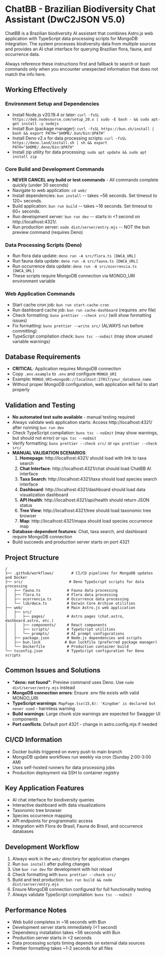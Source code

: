 # ChatBB - Brazilian Biodiversity Chat Assistant (DwC2JSON V5.0)

ChatBB is a Brazilian biodiversity AI assistant that combines Astro.js web application with TypeScript data processing scripts for MongoDB integration. The system processes biodiversity data from multiple sources and provides an AI chat interface for querying Brazilian flora, fauna, and occurrence data.

Always reference these instructions first and fallback to search or bash commands only when you encounter unexpected information that does not match the info here.

## Working Effectively

### Environment Setup and Dependencies

- Install Node.js v20.19.4 or later: `curl -fsSL https://deb.nodesource.com/setup_20.x | sudo -E bash - && sudo apt-get install -y nodejs`
- Install Bun (package manager): `curl -fsSL https://bun.sh/install | bash && export PATH="$HOME/.bun/bin:$PATH"`
- Install Deno v2.x for data processing scripts: `curl -fsSL https://deno.land/install.sh | sh && export PATH="$HOME/.deno/bin:$PATH"`
- Install zip utility for data processing: `sudo apt update && sudo apt install zip`

### Core Build and Development Commands

- **NEVER CANCEL any build or test commands** - All commands complete quickly (under 30 seconds)
- Navigate to web application: `cd web/`
- Install dependencies: `bun install` -- takes ~56 seconds. Set timeout to 120+ seconds.
- Build application: `bun run build` -- takes ~16 seconds. Set timeout to 60+ seconds.
- Run development server: `bun run dev` -- starts in <1 second on http://localhost:4321/.
- Run production server: `node dist/server/entry.mjs` -- NOT the bun preview command (requires Deno)

### Data Processing Scripts (Deno)

- Run flora data update: `deno run -A src/flora.ts [DWCA_URL]`
- Run fauna data update: `deno run -A src/fauna.ts [DWCA_URL]`
- Run occurrence data update: `deno run -A src/ocorrencia.ts [DWCA_URL]`
- These scripts require MongoDB connection via MONGO_URI environment variable

### Web Application Commands

- Start cache cron job: `bun run start-cache-cron`
- Run dashboard cache job: `bun run cache-dashboard` (requires .env file)
- Check formatting: `bunx prettier --check src/` (will show formatting issues)
- Fix formatting: `bunx prettier --write src/` (ALWAYS run before committing)
- TypeScript compilation check: `bunx tsc --noEmit` (may show unused variable warnings)

## Database Requirements

- **CRITICAL**: Application requires MongoDB connection
- Copy `.env.example` to `.env` and configure `MONGO_URI`
- Example: `MONGO_URI=mongodb://localhost:27017/your_database_name`
- Without proper MongoDB configuration, web application will fail to start properly

## Validation and Testing

- **No automated test suite available** - manual testing required
- Always validate web application starts: Access http://localhost:4321/ after running `bun run dev`
- Check TypeScript compilation: `bunx tsc --noEmit` (may show warnings, but should not error) or `npx tsc --noEmit`
- Verify formatting: `bunx prettier --check src/` or `npx prettier --check src/`
- **MANUAL VALIDATION SCENARIOS**:
  1. **Homepage**: http://localhost:4321/ should load with link to taxa search
  2. **Chat Interface**: http://localhost:4321/chat should load ChatBB AI interface
  3. **Taxa Search**: http://localhost:4321/taxa should load species search interface
  4. **Dashboard**: http://localhost:4321/dashboard should load data visualization dashboard
  5. **API Health**: http://localhost:4321/api/health should return JSON status
  6. **Tree View**: http://localhost:4321/tree should load taxonomic tree browser
  7. **Map**: http://localhost:4321/mapa should load species occurrence map
- **Database-dependent features**: Chat, taxa search, and dashboard require MongoDB connection
- Build succeeds and production server starts on port 4321

## Project Structure

```
/
├── .github/workflows/        # CI/CD pipelines for MongoDB updates and Docker
├── src/                     # Deno TypeScript scripts for data processing
│   ├── fauna.ts            # Fauna data processing
│   ├── flora.ts            # Flora data processing
│   ├── ocorrencia.ts       # Occurrence data processing
│   └── lib/dwca.ts         # Darwin Core Archive utilities
├── web/                    # Main Astro.js web application
│   ├── src/
│   │   ├── pages/          # Astro pages (chat.astro, dashboard.astro, etc.)
│   │   ├── components/     # React components
│   │   ├── scripts/        # TypeScript utilities
│   │   └── prompts/        # AI prompt configurations
│   ├── package.json        # Node.js dependencies and scripts
│   ├── bun.lock           # Bun lockfile (preferred package manager)
│   └── Dockerfile          # Production container build
└── tsconfig.json           # TypeScript configuration for Deno scripts
```

## Common Issues and Solutions

- **"deno: not found"**: Preview command uses Deno. Use `node dist/server/entry.mjs` instead
- **MongoDB connection errors**: Ensure .env file exists with valid MONGO_URI
- **TypeScript warnings**: `MapPage.tsx(15,6): 'Kingdom' is declared but never used` - harmless warning
- **Build warnings**: Large chunk size warnings are expected for Swagger UI components
- **Port conflicts**: Default port 4321 - change in astro.config.mjs if needed

## CI/CD Information

- Docker builds triggered on every push to main branch
- MongoDB update workflows run weekly via cron (Sunday 2:00-3:00 AM)
- Uses self-hosted runners for data processing jobs
- Production deployment via SSH to container registry

## Key Application Features

- AI chat interface for biodiversity queries
- Interactive dashboard with data visualizations
- Taxonomic tree browser
- Species occurrence mapping
- API endpoints for programmatic access
- Integration with Flora do Brasil, Fauna do Brasil, and occurrence databases

## Development Workflow

1. Always work in the `web/` directory for application changes
2. Run `bun install` after pulling changes
3. Use `bun run dev` for development with hot reload
4. Check formatting with `bunx prettier --check src/`
5. Build and test production: `bun run build && node dist/server/entry.mjs`
6. Ensure MongoDB connection configured for full functionality testing
7. Always validate TypeScript compilation: `bunx tsc --noEmit`

## Performance Notes

- Web build completes in ~16 seconds with Bun
- Development server starts immediately (<1 second)
- Dependency installation takes ~56 seconds with Bun
- Production server starts in <2 seconds
- Data processing scripts timing depends on external data sources
- Prettier formatting takes ~1-2 seconds for all files
